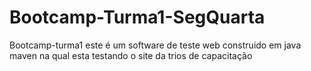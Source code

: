 # Bootcamp-Turma1-SegQuarta
Bootcamp-turma1
este é um software de teste web construido em java  maven
na qual esta testando o site da trios de capacitação
